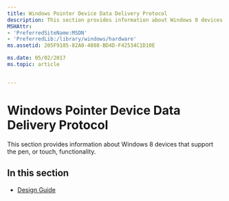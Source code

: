 ```yaml
---
title: Windows Pointer Device Data Delivery Protocol
description: This section provides information about Windows 8 devices that support the pen, or touch, functionality.
MSHAttr:
- 'PreferredSiteName:MSDN'
- 'PreferredLib:/library/windows/hardware'
ms.assetid: 205F9185-82A8-4888-BD4D-F42534C1D10E

ms.date: 05/02/2017
ms.topic: article


---
```


# Windows Pointer Device Data Delivery Protocol


This section provides information about Windows 8 devices that support the pen, or touch, functionality.

## In this section


-   [Design Guide](windows-pointer-device-design-guide.md)

 

 






